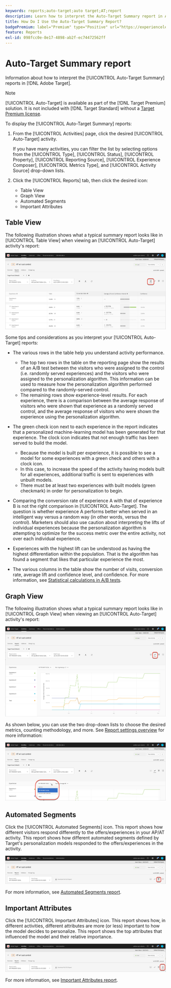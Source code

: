 ```yaml
---
keywords: reports;auto-target;auto target;AT;report
description: Learn how to interpret the Auto-Target Summary report in Adobe Target. You can switch to the Automated Segments and Important Attributes reports from this report.
title: How Do I Use the Auto-Target Summary Report?
badgePremium: label="Premium" type="Positive" url="https://experienceleague.adobe.com/docs/target/using/introduction/intro.html?lang=en#premium newtab=true" tooltip="See what's included in Target Premium."
feature: Reports
exl-id: 098fcc0e-8e17-4898-ab2f-ec74472562ff
---
```

# Auto-Target Summary report

Information about how to interpret the [!UICONTROL Auto-Target Summary] reports in [!DNL Adobe Target].

>[!NOTE]
>
>[!UICONTROL Auto-Target] is available as part of the [!DNL Target Premium] solution. It is not included with [!DNL Target Standard] without a [Target Premium license](/help/main/c-intro/intro.md#premium).

To display the [!UICONTROL Auto-Target Summary] reports:

1. From the [!UICONTROL Activities] page, click the desired [!UICONTROL Auto-Target] activity.

   If you have many activities, you can filter the list by selecting options from the [!UICONTROL Type], [!UICONTROL Status], [!UICONTROL Property], [!UICONTROL Reporting Source], [!UICONTROL Experience Composer], [!UICONTROL Metrics Type], and [!UICONTROL Activity Source] drop-down lists.

1. Click the [!UICONTROL Reports] tab, then click the desired icon:

   * Table View
   * Graph View
   * Automated Segments
   * Important Attributes

## Table View

The following illustration shows what a typical summary report looks like in [!UICONTROL Table View] when viewing an [!UICONTROL Auto-Target] activity's report:

![Auto-Target table view report](/help/main/c-reports/assets/at-table-view.png)

Some tips and considerations as you interpret your [!UICONTROL Auto-Target] reports:

* The various rows in the table help you understand activity performance.

    * The top two rows in the table on the reporting page show the results of an A/B test between the visitors who were assigned to the control (i.e. randomly served experiences) and the visitors who were assigned to the personalization algorithm. This information can be used to measure how the personalization algorithm performed compared to the randomly-served control. 
    * The remaining rows show experience-level results. For each experience, there is a comparison between the average response of visitors who were shown that experience as a randomly served control, and the average response of visitors who were shown the experience using the personalization algorithm.

* The green check icon next to each experience in the report indicates that a personalized machine-learning model has been generated for that experience. The clock icon indicates that not enough traffic has been served to build the model.

    * Because the model is built per experience, it is possible to see a model for some experiences with a green check and others with a clock icon. 
    * In this case, to increase the speed of the activity having models built for all experiences, additional traffic is sent to experiences with unbuilt models. 
    * There must be at least two experiences with built models (green checkmark) in order for personalization to begin.

* Comparing the conversion rate of experience A with that of experience B is not the right comparison in [!UICONTROL Auto-Target]. The question is whether experience A performs better when served in an intelligent way versus a random way (in other words, versus the control). Marketers should also use caution about interpreting the lifts of individual experiences because the personalization algorithm is attempting to optimize for the success metric over the entire activity, not over each individual experience. 
* Experiences with the highest lift can be understood as having the highest differentiation within the population. That is the algorithm has found a segment that likes that particular experience the most.
* The various columns in the table show the number of visits, conversion rate, average lift and confidence level, and confidence. For more information, see [Statistical calculations in A/B tests](/help/main/c-reports/statistical-methodology/statistical-calculations.md).

## Graph View

The following illustration shows what a typical summary report looks like in [!UICONTROL Graph View] when viewing an [!UICONTROL Auto-Target] activity's report:

![Auto-Target graph view report](/help/main/c-reports/assets/at-graph-view.png)

As shown below, you can use the two drop-down lists to choose the desired metrics, counting methodology, and more. See [Report settings overview](/help/main/c-reports/c-report-settings/report-settings.md) for more information:

![Auto-Target graph view report](/help/main/c-reports/assets/at-graph-view-2.png)

## Automated Segments

Click the [!UICONTROL Automated Segments] icon. This report shows how different visitors respond differently to the offers/experiences in your AP/AT activity. This report shows how different automated segments defined by Target's personalization models responded to the offers/experiences in the activity.

![Automated segments icon](/help/main/c-reports/assets/icon-automated-sements.png)

For more information, see [Automated Segments report](/help/main/c-reports/c-personalization-insights-reports/automated-segments-report.md).

## Important Attributes

Click the [!UICONTROL Important Attributes] icon. This report shows how, in different activities, different attributes are more (or less) important to how the model decides to personalize. This report shows the top attributes that influenced the model and their relative importance.

![Important attributes icon](/help/main/c-reports/assets/icon-important-attributes.png)

For more information, see [Important Attributes report](/help/main/c-reports/c-personalization-insights-reports/important-attributes-report.md).
